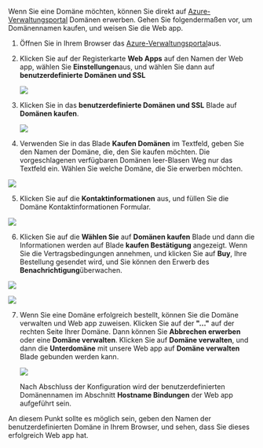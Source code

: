 Wenn Sie eine Domäne möchten, können Sie direkt auf [Azure-Verwaltungsportal](https://portal.azure.com) Domänen erwerben. Gehen Sie folgendermaßen vor, um Domänennamen kaufen, und weisen Sie die Web app.

1. Öffnen Sie in Ihrem Browser das [Azure-Verwaltungsportal](https://portal.azure.com)aus.

2. Klicken Sie auf der Registerkarte **Web Apps** auf den Namen der Web app, wählen Sie **Einstellungen**aus, und wählen Sie dann auf **benutzerdefinierte Domänen und SSL**

    ![](./media/custom-dns-web-site/dncmntask-cname-6.png)

3. Klicken Sie in das **benutzerdefinierte Domänen und SSL** Blade auf **Domänen kaufen**.

    ![](./media/custom-dns-web-site/dncmntask-cname-buydomains-1.png)

4. Verwenden Sie in das Blade **Kaufen Domänen** im Textfeld, geben Sie den Namen der Domäne, die, den Sie kaufen möchten. Die vorgeschlagenen verfügbaren Domänen leer-Blasen Weg nur das Textfeld ein. Wählen Sie welche Domäne, die Sie erwerben möchten.

  ![](./media/custom-dns-web-site/dncmntask-cname-buydomains-2.png)

5. Klicken Sie auf die **Kontaktinformationen** aus, und füllen Sie die Domäne Kontaktinformationen Formular.

  ![](./media/custom-dns-web-site/dncmntask-cname-buydomains-3.png)

6. Klicken Sie auf die **Wählen Sie** auf **Domänen kaufen** Blade und dann die Informationen werden auf Blade **kaufen Bestätigung** angezeigt. Wenn Sie die Vertragsbedingungen annehmen, und klicken Sie auf **Buy**, Ihre Bestellung gesendet wird, und Sie können den Erwerb des **Benachrichtigung**überwachen.

  ![](./media/custom-dns-web-site/dncmntask-cname-buydomains-4.png)

  ![](./media/custom-dns-web-site/dncmntask-cname-buydomains-5.png)

7. Wenn Sie eine Domäne erfolgreich bestellt, können Sie die Domäne verwalten und Web app zuweisen. Klicken Sie auf der **"..."** auf der rechten Seite Ihrer Domäne. Dann können Sie **Abbrechen erwerben** oder eine **Domäne verwalten**. Klicken Sie auf **Domäne verwalten**, und dann die **Unterdomäne** mit unsere Web app auf **Domäne verwalten** Blade gebunden werden kann.

    ![](./media/custom-dns-web-site/dncmntask-cname-buydomains-6.png)

    Nach Abschluss der Konfiguration wird der benutzerdefinierten Domänennamen im Abschnitt **Hostname Bindungen** der Web app aufgeführt sein.

An diesem Punkt sollte es möglich sein, geben den Namen der benutzerdefinierten Domäne in Ihrem Browser, und sehen, dass Sie dieses erfolgreich Web app hat.
